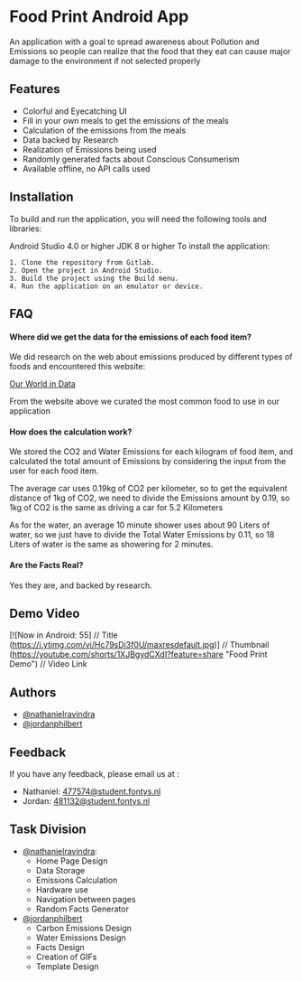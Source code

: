 # Food Print Android App

An application with a goal to spread awareness about Pollution and Emissions so people can realize that the food that they eat can cause major damage to the environment if not selected properly




## Features

- Colorful and Eyecatching UI
- Fill in your own meals to get the emissions of the meals
- Calculation of the emissions from the meals
- Data backed by Research
- Realization of Emissions being used
- Randomly generated facts about Conscious Consumerism
- Available offline, no API calls used


## Installation

To build and run the application, you will need the following tools and libraries:

Android Studio 4.0 or higher
JDK 8 or higher
To install the application:

    1. Clone the repository from Gitlab.
    2. Open the project in Android Studio.
    3. Build the project using the Build menu.
    4. Run the application on an emulator or device.

    
## FAQ

#### Where did we get the data for the emissions of each food item?

We did research on the web about emissions produced by different types of foods and encountered this website:

[Our World in Data]("https://ourworldindata.org/grapher/ghg-per-kg-poore")

From the website above we curated the most common food to use in our application


#### How does the calculation work?

We stored the CO2 and Water Emissions for each kilogram of food item, and calculated the total amount of Emissions by considering the input from the user for each food item.

The average car uses 0.19kg of CO2 per kilometer, so to get the equivalent distance of 1kg of CO2, we need to divide the Emissions amount by 0.19, so 1kg of CO2 is the same as driving a car for 5.2 Kilometers

As for the water, an average 10 minute shower uses about 90 Liters of water, so we just have to divide the Total Water Emissions by 0.11, so 18 Liters of water is the same as showering for 2 minutes.

#### Are the Facts Real?

Yes they are, and backed by research.

## Demo Video

[![Now in Android: 55]          // Title
(https://i.ytimg.com/vi/Hc79sDi3f0U/maxresdefault.jpg)] // Thumbnail
(https://youtube.com/shorts/1XJBgydCXdI?feature=share "Food Print Demo")    // Video Link

## Authors

- [@nathanielravindra](https://git.fhict.nl/i477574)
- [@jordanphilbert](https://git.fhict.nl/i481132)


## Feedback

If you have any feedback, please email us at :
- Nathaniel: 477574@student.fontys.nl
- Jordan: 481132@student.fontys.nl


## Task Division

- [@nathanielravindra](https://git.fhict.nl/i477574):
    - Home Page Design
    - Data Storage
    - Emissions Calculation
    - Hardware use
    - Navigation between pages
    - Random Facts Generator
- [@jordanphilbert](https://git.fhict.nl/i481132)
    - Carbon Emissions Design
    - Water Emissions Design
    - Facts Design
    - Creation of GIFs
    - Template Design
